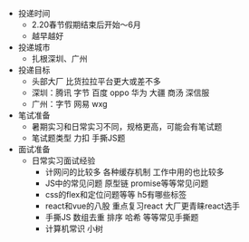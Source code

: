 - 投递时间
	- 2.20春节假期结束后开始～6月
	- 越早越好
- 投递城市
	- 扎根深圳、广州
- 投递目标
	- 头部大厂 比货拉拉平台更大或差不多
	- 深圳：腾讯 字节 百度 oppo 华为 大疆 商汤 深信服
	- 广州：字节 网易 wxg
- 笔试准备
	- 暑期实习和日常实习不同，规格更高，可能会有笔试题
	- 笔试题类型 力扣 手撕JS题
- 面试准备
	- 日常实习面试经验
		- 计网问的比较多 各种缓存机制 工作中用的也比较多
		- JS中的常见问题 原型链 promise等等常见问题
		- css的flex和定位问题等等 h5有哪些标签
		- react和vue的八股 重点复习react 大厂更青睐react选手
		- 手撕JS 数组去重 排序 哈希 等等常见手撕题
		- 计算机常识 小树
